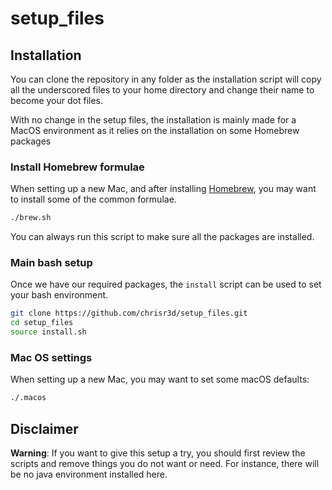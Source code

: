# setup_files

## Installation

You can clone the repository in any folder as the installation script will copy all the underscored files to your home directory and change their name to become your dot files.

With no change in the setup files, the installation is mainly made for a MacOS environment as it relies on the installation on some Homebrew packages

### Install Homebrew formulae

When setting up a new Mac, and after installing [Homebrew](https://brew.sh), you may want to install some of the common formulae.

```bash
./brew.sh
```

You can always run this script to make sure all the packages are installed.

### Main bash setup

Once we have our required packages, the `install` script can be used to set your bash environment.

```bash
git clone https://github.com/chrisr3d/setup_files.git
cd setup_files
source install.sh
```

### Mac OS settings

When setting up a new Mac, you may want to set some macOS defaults:

```bash
./.macos
```

## Disclaimer

**Warning**: If you want to give this setup a try, you should first review the scripts and remove things you do not want or need. For instance, there will be no java environment installed here.